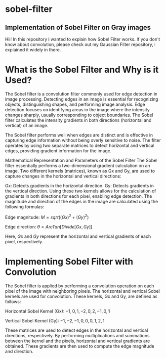 # sobel-filter
## Implementation of Sobel Filter on Gray images
Hii! In this repository i wanted to explain how Sobel Filter works. If you don't know about convolution, please check out my Gaussian Filter repository, i explained it widely in there.
# What is the Sobel Filter and Why is it Used?
The Sobel filter is a convolution filter commonly used for edge detection in image processing. Detecting edges in an image is essential for recognizing objects, distinguishing shapes, and performing image analysis. Edge detection focuses on identifying areas in the image where the intensity changes sharply, usually corresponding to object boundaries. The Sobel filter calculates the intensity gradients in both directions (horizontal and vertical) of an image.

The Sobel filter performs well when edges are distinct and is effective in capturing edge information without being overly sensitive to noise. The filter operates by using two separate matrices to detect horizontal and vertical edges, providing gradient information for the image.

Mathematical Representation and Parameters of the Sobel Filter
The Sobel filter essentially performs a two-dimensional gradient calculation on an image. Two different kernels (matrices), known as Gx and Gy, are used to capture changes in the horizontal and vertical directions:

Gx: Detects gradients in the horizontal direction.
Gy: Detects gradients in the vertical direction.
Using these two kernels allows for the calculation of gradients in both directions for each pixel, enabling edge detection. The magnitude and direction of the edges in the image are calculated using the following formulas:

Edge magnitude:
$`M = sqrt((G x)^2 + (G y)^2)`$

 
Edge direction:
$`θ = ArcTan[Divide[Gx,Gy]]`$

Here, $`Gx`$ and $`Gy`$ represent the horizontal and vertical gradients of each pixel, respectively.

# Implementing Sobel Filter with Convolution
The Sobel filter is applied by performing a convolution operation on each pixel of the image with neighboring pixels. The horizontal and vertical Sobel kernels are used for convolution. These kernels, Gx and Gy, are defined as follows:

Horizontal Sobel Kernel (Gx):
$`{{-1,0,1},{-2,0,2},{-1,0,1}}`$

Vertical Sobel Kernel (Gy):
$`{{-1,-2,-1},{0,0,0},{1,2,1}}`$

These matrices are used to detect edges in the horizontal and vertical directions, respectively. By performing multiplications and summations between the kernel and the pixels, horizontal and vertical gradients are obtained. These gradients are then used to compute the edge magnitude and direction.
